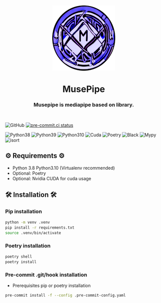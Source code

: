 <p align="center">
  <img style="width:40%;" src="logo/musepipelogo.png" />
</p>

<h1 align="center">MusePipe</h1>

<h3 align="center">Musepipe is mediapipe based on library.</h3>
<br>

![GitHub](https://img.shields.io/github/license/onuralpszr/musepipe?color=green)
[![pre-commit.ci status](https://results.pre-commit.ci/badge/github/onuralpszr/musepipe/main.svg)](https://results.pre-commit.ci/latest/github/onuralpszr/musepipe/main)

<p>
  <img alt="Python38" src="https://img.shields.io/badge/Python-3.8-3776AB.svg?logo=Python&logoColor=white"/>
  <img alt="Python39" src="https://img.shields.io/badge/Python-3.9-3776AB.svg?logo=Python&logoColor=white"/>
  <img alt="Python310" src="https://img.shields.io/badge/Python-3.10-3776AB.svg?logo=Python&logoColor=white"/>
  <img alt="Cuda" src="https://img.shields.io/badge/Cuda-Enabled-76B900.svg?logo=Nvidia&logoColor=white"/>
  <img alt="Poetry" src="https://img.shields.io/badge/Poetry-60A5FA.svg?logo=Poetry&logoColor=white"/>
  <img alt="Black" src="https://img.shields.io/badge/code%20style-black-black"/>
  <img alt="Mypy" src="https://img.shields.io/badge/mypy-checked-blue"/>
  <img alt="isort" src="https://img.shields.io/badge/isort-checked-yellow"/>
</p>

## ⚙️ Requirements ⚙️

* Python 3.8  Python3.10 (Virtualenv recommended)
* Optional: Poetry
* Optional: Nvidia CUDA for cuda usage

## 🛠️ Installation 🛠️

### Pip installation

```bash
python -m venv .venv
pip install -r requirements.txt
source .venv/bin/activate
```

### Poetry installation

```bash
poetry shell
poetry install
```

### Pre-commit .git/hook installation

* Prerequisites pip or poetry installation

```bash
pre-commit install -f --config .pre-commit-config.yaml
```
